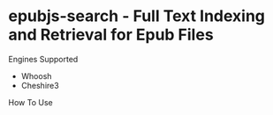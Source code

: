 epubjs-search - Full Text Indexing and Retrieval for Epub Files
=============

Engines Supported

* Whoosh
* Cheshire3

How To Use


